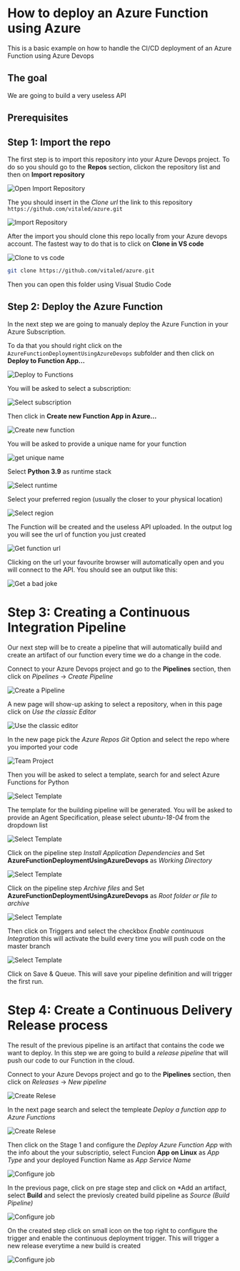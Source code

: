 # How to deploy an Azure Function using Azure

This is a basic example on how to handle the CI/CD deployment of an Azure Function using Azure Devops

## The goal 

We are going to build a very useless API 

## Prerequisites

## Step 1: Import the repo

The first step is to import this repository into your Azure Devops project. 
To do so you should go to the **Repos** section, clickon the repository list and then on **Import repository**

![Open Import Repository](./img/01_import_repo.png)

The you should insert in the *Clone url* the link to this repository `https://github.com/vitaled/azure.git`   

![Import Repository](./img/02_import_git_repo.png)

After the import you should clone this repo locally from your Azure devops account. The fastest way to do that is to click on  **Clone in VS code**

![Clone to vs code](./img/03_clone_vs_code.png)

```bash
git clone https://github.com/vitaled/azure.git
```

Then you can open this folder using Visual Studio Code

## Step 2: Deploy the Azure Function

In the next step we are going to manualy deploy the Azure Function in your Azure Subscription.

To da that you should right click on the `AzureFunctionDeploymentUsingAzureDevops` subfolder and then click on **Deploy to Function App...**

![Deploy to Functions](./img/04_deploy_function_app.png)

You will be asked to select a subscription: 

![Select subscription](./img/05_select_subscription.png)

Then click in **Create new Function App in Azure...**

![Create new function](./img/06_create_new_function.png)

You will be asked to provide a unique name for your function

![get unique name](./img/07_select_unique_name.png) 

Select **Python 3.9** as runtime stack

![Select runtime](./img/08_select_runtime.png) 

Select your preferred region (usually the closer to your physical location)

![Select region](./img/09_select_region.png)

The Function will be created and the useless API uploaded.
In the output log you will see the url of function you just created

![Get function url](./img/10_get_function_url.png)

Clicking on the url your favourite browser will automatically open and you will connect to the API. You should see an output like this:

![Get a bad joke](./img/11_get_a_bad_joke.png)

# Step 3: Creating a Continuous Integration Pipeline

Our next step will be to create a pipeline that will automatically buiild and create an artifact of our function every time we do a change in the code.

Connect to your Azure Devops project and go to the **Pipelines** section, then click on *Pipelines* -> *Create Pipeline*

![Create a Pipeline](./img/12_create_pipeline.png)

A new page will show-up asking to select a repository, when in this page click on *Use the classic Editor*

![Use the classic editor](./img/13_use_the_classic_editor.png)

In the new page pick the *Azure Repos Git* Option and select the repo where you imported your code

![Team Project](./img/14_select_repo.png)

Then you will be asked to select a template, search for and select Azure Functions for Python


![Select Template](./img/15_select_azure_function_for_python.png)

The template for the building pipeline will be generated. You will be asked to provide an Agent Specification, please select *ubuntu-18-04* from the dropdown list

![Select Template](./img/16_select_agent.png)

Click on the pipeline step *Install Application Dependencies* and Set **AzureFunctionDeploymentUsingAzureDevops** as *Working Directory*

![Select Template](./img/17_select_working_directory_install_applications.png)

Click on the pipeline step *Archive files* and Set **AzureFunctionDeploymentUsingAzureDevops** as *Root folder or file to archive*

![Select Template](./img/18_select_root_folder.png)

Then click on Triggers and select the checkbox *Enable continuous Integration* this will activate the build every time you will push code on the master branch

![Select Template](./img/19_enable_trigger.png)

Click on Save & Queue. This will save your pipeline definition and will trigger the first run.

# Step 4: Create a Continuous Delivery Release process

The result of the previous pipeline is an artifact that contains the code we want to deploy. 
In this step we are going to build a *release pipeline* that will push our code to our Function in the cloud.

Connect to your Azure Devops project and go to the **Pipelines** section, then click on *Releases* -> *New pipeline*

![Create Relese](./img/20_new_release_pipeline.png)

In the next page search and select the templeate *Deploy a function app to Azure Functions*

![Create Relese](./img/21_template_release.png)

Then click on the Stage 1 and configure the *Deploy Azure Function App* with the info about the your subscriptio, select Funcion **App on Linux** as *App Type* and your deployed Function Name as *App Service Name*

![Configure job](./img/22_select_job_release_step.png)

In the previous page, click on pre stage step and click on *Add an artifact, select **Build** and select the previosly created build pipeline as *Source (Build Pipeline)*

![Configure job](./img/23_select_trigger_release.png)

On the created step click on small icon on the top right to configure the trigger and enable the continuous deployment trigger. This will trigger a new release everytime a new build is created

![Configure job](./img/24_enable_trigger_update.png)







